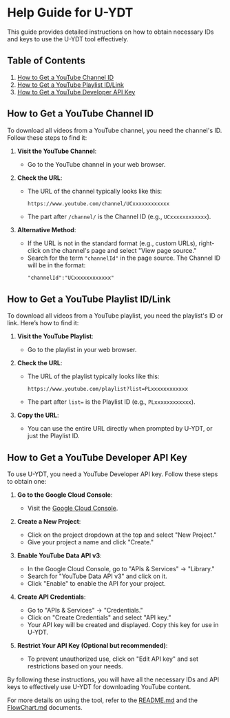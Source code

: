 # Help Guide for U-YDT

This guide provides detailed instructions on how to obtain necessary IDs and keys to use the U-YDT tool effectively.

## Table of Contents

1. [How to Get a YouTube Channel ID](#how-to-get-a-youtube-channel-id)
2. [How to Get a YouTube Playlist ID/Link](#how-to-get-a-youtube-playlist-idlink)
3. [How to Get a YouTube Developer API Key](#how-to-get-a-youtube-developer-api-key)

## How to Get a YouTube Channel ID

To download all videos from a YouTube channel, you need the channel's ID. Follow these steps to find it:

1. **Visit the YouTube Channel**:
   - Go to the YouTube channel in your web browser.

2. **Check the URL**:
   - The URL of the channel typically looks like this:
     ```
     https://www.youtube.com/channel/UCxxxxxxxxxxxx
     ```
   - The part after `/channel/` is the Channel ID (e.g., `UCxxxxxxxxxxxx`).

3. **Alternative Method**:
   - If the URL is not in the standard format (e.g., custom URLs), right-click on the channel's page and select "View page source."
   - Search for the term `"channelId"` in the page source. The Channel ID will be in the format:
     ```html
     "channelId":"UCxxxxxxxxxxxx"
     ```

## How to Get a YouTube Playlist ID/Link

To download all videos from a YouTube playlist, you need the playlist's ID or link. Here’s how to find it:

1. **Visit the YouTube Playlist**:
   - Go to the playlist in your web browser.

2. **Check the URL**:
   - The URL of the playlist typically looks like this:
     ```
     https://www.youtube.com/playlist?list=PLxxxxxxxxxxxx
     ```
   - The part after `list=` is the Playlist ID (e.g., `PLxxxxxxxxxxxx`).

3. **Copy the URL**:
   - You can use the entire URL directly when prompted by U-YDT, or just the Playlist ID.

## How to Get a YouTube Developer API Key

To use U-YDT, you need a YouTube Developer API key. Follow these steps to obtain one:

1. **Go to the Google Cloud Console**:
   - Visit the [Google Cloud Console](https://console.cloud.google.com/).

2. **Create a New Project**:
   - Click on the project dropdown at the top and select "New Project."
   - Give your project a name and click "Create."

3. **Enable YouTube Data API v3**:
   - In the Google Cloud Console, go to "APIs & Services" -> "Library."
   - Search for "YouTube Data API v3" and click on it.
   - Click "Enable" to enable the API for your project.

4. **Create API Credentials**:
   - Go to "APIs & Services" -> "Credentials."
   - Click on "Create Credentials" and select "API key."
   - Your API key will be created and displayed. Copy this key for use in U-YDT.

5. **Restrict Your API Key (Optional but recommended)**:
   - To prevent unauthorized use, click on "Edit API key" and set restrictions based on your needs.

By following these instructions, you will have all the necessary IDs and API keys to effectively use U-YDT for downloading YouTube content.

For more details on using the tool, refer to the [README.md](README.md) and the [FlowChart.md](FlowChart.md) documents.
